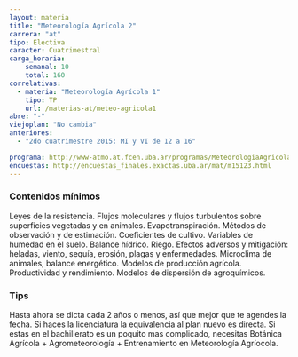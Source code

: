 ```yaml
---
layout: materia
title: "Meteorología Agrícola 2"
carrera: "at"
tipo: Electiva
caracter: Cuatrimestral
carga_horaria: 
    semanal: 10
    total: 160
correlativas:
  - materia: "Meteorología Agrícola 1"
    tipo: TP
    url: /materias-at/meteo-agricola1
abre: "-"
viejoplan: "No cambia"
anteriores: 
  - "2do cuatrimestre 2015: MI y VI de 12 a 16"

programa: http://www-atmo.at.fcen.uba.ar/programas/MeteorologiaAgricola2.pdf
encuestas: http://encuestas_finales.exactas.uba.ar/mat/m15123.html
---
```


### Contenidos mínimos
Leyes de la resistencia. Flujos moleculares y flujos turbulentos sobre superficies vegetadas y en animales. Evapotranspiración. Métodos de observación y de estimación. Coeficientes de cultivo. Variables de humedad en el suelo. Balance hídrico. Riego. Efectos adversos y mitigación: heladas, viento, sequía, erosión, plagas y enfermedades. Microclima de animales, balance energético. Modelos de producción agrícola. Productividad y rendimiento. Modelos de dispersión de agroquímicos.

### Tips
Hasta ahora se dicta cada 2 años o menos, así que mejor que te agendes la fecha. Si haces la licenciatura la equivalencia al plan nuevo es directa. Si estas en el bachillerato es un poquito mas complicado, necesitas Botánica Agrícola + Agrometeorología + Entrenamiento en Meteorología Agríocola.